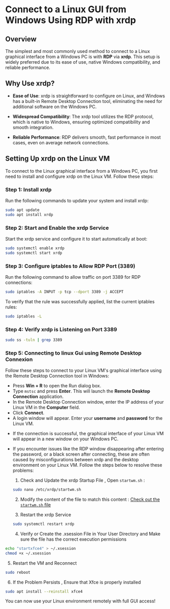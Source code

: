 # Connect to a Linux GUI from Windows Using RDP with xrdp

## Overview
The simplest and most commonly used method to connect to a Linux graphical interface from a Windows PC is with **RDP** via **xrdp**. This setup is widely preferred due to its ease of use, native Windows compatibility, and reliable performance.

## Why Use xrdp?

- **Ease of Use**: xrdp is straightforward to configure on Linux, and Windows has a built-in Remote Desktop Connection tool, eliminating the need for additional software on the Windows PC.

- **Widespread Compatibility**: The xrdp tool utilizes the RDP protocol, which is native to Windows, ensuring optimized compatibility and smooth integration.

- **Reliable Performance**: RDP delivers smooth, fast performance in most cases, even on average network connections.

## Setting Up xrdp on the Linux VM

To connect to the Linux graphical interface from a Windows PC, you first need to install and configure xrdp on the Linux VM. Follow these steps:

### Step 1: Install xrdp
Run the following commands to update your system and install xrdp:
```bash
sudo apt update
sudo apt install xrdp
```
### Step 2: Start and Enable the xrdp Service 
Start the xrdp service and configure it to start automatically at boot:
```bash
sudo systemctl enable xrdp
sudo systemctl start xrdp
```
### Step 3: Configure iptables to Allow RDP Port (3389)
Run the following command to allow traffic on port 3389 for RDP connections:
```bash
sudo iptables -A INPUT -p tcp --dport 3389 -j ACCEPT
```
To verify that the rule was successfully applied, list the current iptables rules:
```bash
sudo iptables -L
```
### Step 4: Verify xrdp is Listening on Port 3389
```bash
sudo ss -tuln | grep 3389
```
### Step 5: Connecting to linux Gui using Remote Desktop Connexion
Follow these steps to connect to your Linux VM's graphical interface using the Remote Desktop Connection tool in Windows:
- Press **Win + R** to open the Run dialog box.
- Type `mstsc` and press **Enter**. This will launch the **Remote Desktop Connection** application.
- In the Remote Desktop Connection window, enter the IP address of your Linux VM in the **Computer** field.
- Click **Connect**.
- A login window will appear. Enter your **username** and **password** for the Linux VM.

* If the connection is successful, the graphical interface of your Linux VM will appear in a new window on your Windows PC.
* If you encounter issues like the RDP window disappearing after entering the password, or a black screen after connecting, these are often caused by misconfigurations between xrdp and the desktop environment on your Linux VM.
 Follow the steps below to resolve these problems:
  1. Check and Update the xrdp Startup File , Open `startwm.sh` :
   ```bash
   sudo nano /etc/xrdp/startwm.sh
   ```
  2. Modify the content of the file to match this content : [Check out the `startwm.sh` file](https://github.com/Oumayma68/LinuxGUI-Connect-From-Windows/blob/main/startwm.sh)


  3. Restart the xrdp Service
  ```bash
  sudo systemctl restart xrdp
  ```
  
  4. Verify or Create the .xsession File in Your User Directory and Make sure the file has the correct execution permissions   
 ```bash
 echo "startxfce4" > ~/.xsession
 chmod +x ~/.xsession
 ```
 5. Restart the VM and Reconnect
 ```bash
 sudo reboot
 ```
 6. If the Problem Persists , Ensure that Xfce is properly installed
    
 ```bash
 sudo apt install --reinstall xfce4
 ```
You can now use your Linux environment remotely with full GUI access!

